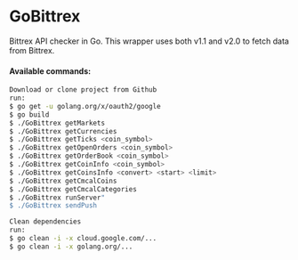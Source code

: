 # GoBittrex
Bittrex API checker in Go. 
This wrapper uses both v1.1 and v2.0 to fetch data from Bittrex.

#### Available commands:

```bash
Download or clone project from Github
run:
$ go get -u golang.org/x/oauth2/google
$ go build
$ ./GoBittrex getMarkets
$ ./GoBittrex getCurrencies
$ ./GoBittrex getTicks <coin_symbol>
$ ./GoBittrex getOpenOrders <coin_symbol>
$ ./GoBittrex getOrderBook <coin_symbol>
$ ./GoBittrex getCoinInfo <coin_symbol>
$ ./GoBittrex getCoinsInfo <convert> <start> <limit>
$ ./GoBittrex getCmcalCoins
$ ./GoBittrex getCmcalCategories
$ ./GoBittrex runServer"
$ ./GoBittrex sendPush
```

```bash
Clean dependencies
run:
$ go clean -i -x cloud.google.com/...
$ go clean -i -x golang.org/...
```